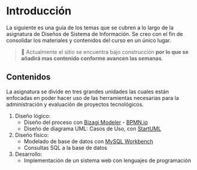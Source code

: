 # Introducción

La siguiente es una guía de los temas que se cubren a lo largo de la asignatura de Diseños de Sistema de Información. Se creo con el fin de consolidar los materiales y contenidos del curso en un único lugar.

> 🚧 Actualmente el sitio se encuentra bajo construcción **por lo que se añadirá mas contenido conforme avancen las semanas**.

## Contenidos

La asignatura se divide en tres grandes unidades las cuales están enfocadas en poder hacer uso de las herramientas necesarias para la administración y evaluación de proyectos tecnológicos.

1. Diseño lógico:
   - Diseño del proceso con [Bizagi Modeler](https://www.bizagi.com/en/platform/modeler) - [BPMN.io](https://bpmn.io/)
   - Diseño de diagrama UML: Casos de Uso, con [StartUML](https://staruml.io/)
2. Diseño físico:
   - Modelado de base de datos con [MySQL Workbench](https://dev.mysql.com/downloads/workbench/)
   - Consultas SQL a la base de datos
3. Desarrollo:
   - Implementación de un sistema web con lenguajes de programación
